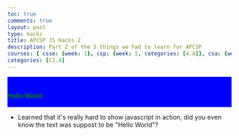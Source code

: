 ```yaml
---
toc: true
comments: true
layout: post
type: hacks
title: APCSP JS Hacks 2
description: Part 2 of the 5 things we had to learn for APCSP 
courses: { csse: {week: 1}, csp: {week: 5, categories: [4.A]}, csa: {week: 0} }
categories: [C1.4]
---
```


<div style = "background-color:blue">
    <b id = "Testing" style = "color:green; "><br><br>Hello World<br><br></b>
</div>
<script>
    var theText = document.getElementById("Testing")
    theText.innerHTML = "Hello World, how you doing?"
</script> 

- Learned that it's really hard to show javascript in action, did you even know the text was suppost to be "Hello World"?